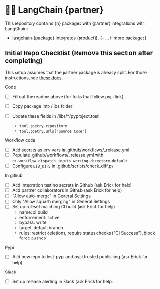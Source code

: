 # 🦜️🔗 LangChain {partner}

This repository contains {n} packages with {partner} integrations with LangChain:

- [langchain-{package}](https://pypi.org/project/langchain-{package}/) integrates [{product}}]({product_link}).
{- ... if more packages}

## Initial Repo Checklist (Remove this section after completing)

This setup assumes that the partner package is already split. For those instructions,
see [these docs](https://python.langchain.com/docs/contributing/integrations#partner-packages).

Code

- [ ] Fill out the readme above (for folks that follow pypi link)
- [ ] Copy package into /libs folder
- [ ] Update these fields in /libs/*/pyproject.toml

    - `tool.poetry.repository`
    - `tool.poetry.urls["Source Code"]`

Workflow code

- [ ] Add secrets as env vars in .github/workflows/_release.yml
- [ ] Populate .github/workflows/_release.yml with `on.workflow_dispatch.inputs.working-directory.default`
- [ ] Configure `LIB_DIRS` in .github/scripts/check_diff.py

In github

- [ ] Add integration testing secrets in Github (ask Erick for help)
- [ ] Add partner collaborators in Github (ask Erick for help)
- [ ] "Allow auto-merge" in General Settings 
- [ ] Only "Allow squash merging" in General Settings
- [ ] Set up ruleset matching CI build (ask Erick for help)
    - name: ci build
    - enforcement: active
    - bypass: write
    - target: default branch
    - rules: restrict deletions, require status checks ("CI Success"), block force pushes

Pypi

- [ ] Add new repo to test-pypi and pypi trusted publishing (ask Erick for help)

Slack

- [ ] Set up release alerting in Slack (ask Erick for help)
